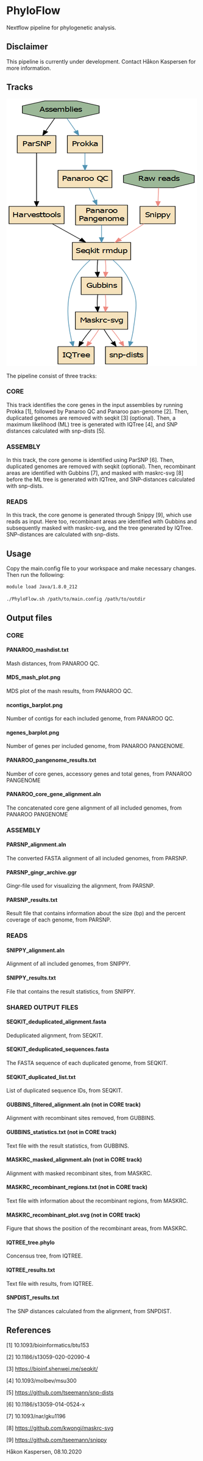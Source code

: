 # PhyloFlow
Nextflow pipeline for phylogenetic analysis.

## Disclaimer
This pipeline is currently under development. Contact Håkon Kaspersen for more information.

## Tracks

![pipeline](pipeline.png)

The pipeline consist of three tracks:

### CORE
This track identifies the core genes in the input assemblies by running Prokka [1],
followed by Panaroo QC and Panaroo pan-genome [2]. Then, duplicated genomes are removed with seqkit [3] (optional).
Then, a maximum likelihood (ML) tree is generated with IQTree [4], and SNP distances calculated with snp-dists [5].

### ASSEMBLY
In this track, the core genome is identified using ParSNP [6]. Then, duplicated genomes are removed with seqkit (optional).
Then, recombinant areas are identified with Gubbins [7], and masked with maskrc-svg [8] before the ML tree is generated 
with IQTree, and SNP-distances calculated with snp-dists. 

### READS
In this track, the core genome is generated through Snippy [9], which use reads
as input. Here too, recombinant areas are identified with Gubbins and subsequently masked with maskrc-svg,
and the tree generated by IQTree. SNP-distances are calculated with snp-dists.

## Usage
Copy the main.config file to your workspace and make necessary changes.
Then run the following:

```
module load Java/1.8.0_212

./PhyloFlow.sh /path/to/main.config /path/to/outdir
```

## Output files
### CORE
#### PANAROO_mashdist.txt
Mash distances, from PANAROO QC.

#### MDS_mash_plot.png
MDS plot of the mash results, from PANAROO QC. 

#### ncontigs_barplot.png
Number of contigs for each included genome, from PANAROO QC.

#### ngenes_barplot.png
Number of genes per included genome, from PANAROO PANGENOME.

#### PANAROO_pangenome_results.txt
Number of core genes, accessory genes and total genes, from PANAROO PANGENOME

#### PANAROO_core_gene_alignment.aln
The concatenated core gene alignment of all included genomes, from PANAROO PANGENOME

### ASSEMBLY
#### PARSNP_alignment.aln
The converted FASTA alignment of all included genomes, from PARSNP.

#### PARSNP_gingr_archive.ggr
Gingr-file used for visualizing the alignment, from PARSNP.

#### PARSNP_results.txt
Result file that contains information about the size (bp) and the percent coverage of each genome, from PARSNP. 

### READS
#### SNIPPY_alignment.aln
Alignment of all included genomes, from SNIPPY.

#### SNIPPY_results.txt
File that contains the result statistics, from SNIPPY.

### SHARED OUTPUT FILES
#### SEQKIT_deduplicated_alignment.fasta
Deduplicated alignment, from SEQKIT.

#### SEQKIT_deduplicated_sequences.fasta
The FASTA sequence of each duplicated genome, from SEQKIT.

#### SEQKIT_duplicated_list.txt
List of duplicated sequence IDs, from SEQKIT.

#### GUBBINS_filtered_alignment.aln (not in CORE track)
Alignment with recombinant sites removed, from GUBBINS. 

#### GUBBINS_statistics.txt (not in CORE track)
Text file with the result statistics, from GUBBINS.

#### MASKRC_masked_alignment.aln (not in CORE track)
Alignment with masked recombinant sites, from MASKRC.

#### MASKRC_recombinant_regions.txt (not in CORE track)
Text file with information about the recombinant regions, from MASKRC.

#### MASKRC_recombinant_plot.svg (not in CORE track)
Figure that shows the position of the recombinant areas, from MASKRC.

#### IQTREE_tree.phylo
Concensus tree, from IQTREE.

#### IQTREE_results.txt
Text file with results, from IQTREE.

#### SNPDIST_results.txt
The SNP distances calculated from the alignment, from SNPDIST.


## References
[1] 10.1093/bioinformatics/btu153

[2] 10.1186/s13059-020-02090-4

[3] https://bioinf.shenwei.me/seqkit/

[4] 10.1093/molbev/msu300

[5] https://github.com/tseemann/snp-dists

[6] 10.1186/s13059-014-0524-x

[7] 10.1093/nar/gku1196

[8] https://github.com/kwongj/maskrc-svg

[9] https://github.com/tseemann/snippy






Håkon Kaspersen,
08.10.2020
